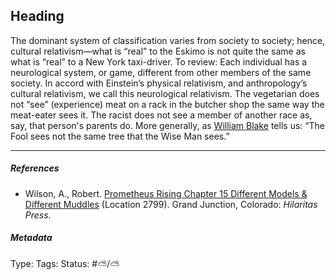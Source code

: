 ## Heading

The dominant system of classification varies from society to society; hence, cultural relativism—what is “real” to the Eskimo is not quite the same as what is “real” to a New York taxi-driver. To review: Each individual has a neurological system, or game, different from other members of the same society. In accord with Einstein’s physical relativism, and anthropology’s cultural relativism, we call this neurological relativism. The vegetarian does not “see” (experience) meat on a rack in the butcher shop the same way the meat-eater sees it. The racist does not see a member of another race as, say, that person's parents do. More generally, as [William Blake]() tells us: “The Fool sees not the same tree that the Wise Man sees.”

---

##### References

* Wilson, A., Robert. [Prometheus Rising Chapter 15 Different Models & Different Muddles](Prometheus%20Rising%20Chapter%2015%20Different%20Models%20&%20Different%20Muddles.md) (Location 2799). Grand Junction, Colorado: *Hilaritas Press*.

##### Metadata

Type: 
Tags:
Status: #⛅️/⛅️
